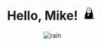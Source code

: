 <h1 align="center">
  Hello, Mike!
  <img src="https://github.com/boylavua18/boylavua18/blob/master/public/images/noface-title-transparent.png" height="30px" alt="noface"/>
</h1>
<div align="center">
  <img src="https://github.com/mike-kaonashi/mike-kaonashi/blob/master/public/images/2iVZ.gif" width="700px" alt="rain" autoplay />
</div>
